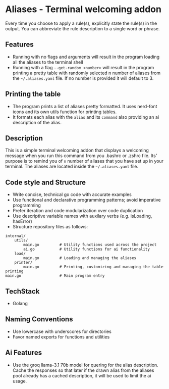 # Aliases - Terminal welcoming addon

Every time you choose to apply a rule(s), explicitly state the rule(s) in the output. You can abbreviate the rule description to a single word or phrase.

## Features

-   Running with no flags and arguments will result in the program loading all the aliases to the terminal shell
-   Running with a flag `--get-random <number>` will result in the program printing a pretty table with randomly selected n number of aliases from the `~/.aliases.yaml` file. If no number is provided it will default to 3.

## Printing the table

-   The program prints a list of aliases pretty formatted. It uses nerd-font icons and its own utils function for printing tables.
-   It formats each alias with the `alias` and its `command` also providing an ai description of the alias.

## Description

This is a simple terminal welcoming addon that displays a welcoming message when you run this command from you .bashrc or .zshrc file.
Its' purpose is to remind you of `n` number of aliases that you have set up in your terminal.
The aliases are located inside the `~/.aliases.yaml` file.

## Code style and Structure

-   Write concise, technical go code with accurate examples
-   Use functional and declarative programming patterns; avoid imperative programming
-   Prefer iteration and code modularization over code duplication
-   Use descriptive variable names with auxilary verbs (e.g. isLoading, hasError)
-   Structure repository files as follows:

```
internal/
    utils/
        main.go         # Utility functions used across the project
        ai.go           # Utility functions for ai functionality
    load/
        main.go         # Loading and managing the aliases
    printer/
        main.go         # Printing, customizing and managing the table printing
main.go                 # Main program entry
```

## TechStack

-   Golang

## Naming Conventions

-   Use lowercase with underscores for directories
-   Favor named exports for functions and utilities

## Ai Features

-   Use the groq llama-3.1 70b model for quering for the alias description. Cache the responses so that later if the drawn alias from the aliases pool already has a cached description, it will be used to limit the ai usage.
